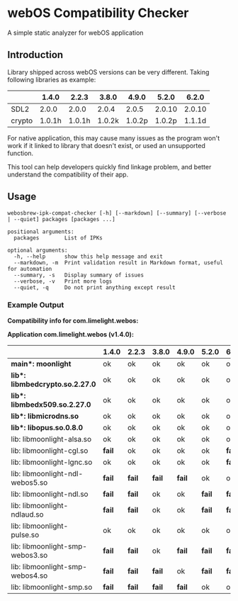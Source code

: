 # webOS Compatibility Checker

A simple static analyzer for webOS application

## Introduction

Library shipped across webOS versions can be very different. Taking following libraries as example:

|        | 1.4.0  | 2.2.3  | 3.8.0  | 4.9.0  | 5.2.0  | 6.2.0  |
|--------|--------|--------|--------|--------|--------|--------|
| SDL2   | 2.0.0  | 2.0.0  | 2.0.4  | 2.0.5  | 2.0.10 | 2.0.10 |
| crypto | 1.0.1h | 1.0.1h | 1.0.2k | 1.0.2p | 1.0.2p | 1.1.1d |

For native application, this may cause many issues as the program won't work if it linked to library that doesn't exist,
or used an unsupported function.

This tool can help developers quickly find linkage problem, and better understand the compatibility of their app.

## Usage

```
webosbrew-ipk-compat-checker [-h] [--markdown] [--summary] [--verbose | --quiet] packages [packages ...]

positional arguments:
  packages        List of IPKs

optional arguments:
  -h, --help      show this help message and exit
  --markdown, -m  Print validation result in Markdown format, useful for automation
  --summary, -s   Display summary of issues
  --verbose, -v   Print more logs
  --quiet, -q     Do not print anything except result
```

### Example Output

**Compatibility info for com.limelight.webos:**

**Application com.limelight.webos (v1.4.0):**


|                                    | 1.4.0    | 2.2.3    | 3.8.0    | 4.9.0    | 5.2.0    | 6.2.0    |
|------------------------------------|----------|----------|----------|----------|----------|----------|
| **main\*: moonlight**              | ok       | ok       | ok       | ok       | ok       | ok       |
| **lib\*: libmbedcrypto.so.2.27.0** | ok       | ok       | ok       | ok       | ok       | ok       |
| **lib\*: libmbedx509.so.2.27.0**   | ok       | ok       | ok       | ok       | ok       | ok       |
| **lib\*: libmicrodns.so**          | ok       | ok       | ok       | ok       | ok       | ok       |
| **lib\*: libopus.so.0.8.0**        | ok       | ok       | ok       | ok       | ok       | ok       |
| lib: libmoonlight-alsa.so          | ok       | ok       | ok       | ok       | ok       | ok       |
| lib: libmoonlight-cgl.so           | **fail** | ok       | ok       | ok       | ok       | **fail** |
| lib: libmoonlight-lgnc.so          | ok       | ok       | ok       | ok       | ok       | **fail** |
| lib: libmoonlight-ndl-webos5.so    | **fail** | **fail** | **fail** | **fail** | ok       | ok       |
| lib: libmoonlight-ndl.so           | **fail** | **fail** | ok       | ok       | **fail** | **fail** |
| lib: libmoonlight-ndlaud.so        | **fail** | **fail** | ok       | ok       | **fail** | **fail** |
| lib: libmoonlight-pulse.so         | ok       | ok       | ok       | ok       | ok       | ok       |
| lib: libmoonlight-smp-webos3.so    | **fail** | **fail** | ok       | **fail** | **fail** | **fail** |
| lib: libmoonlight-smp-webos4.so    | **fail** | **fail** | **fail** | ok       | **fail** | **fail** |
| lib: libmoonlight-smp.so           | **fail** | **fail** | **fail** | **fail** | ok       | ok       |
